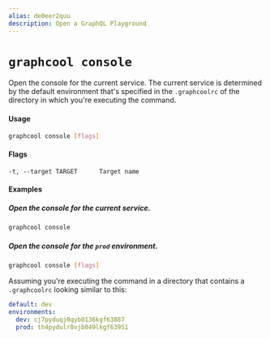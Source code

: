 ```yaml
---
alias: de0eer2quu
description: Open a GraphQL Playground
---
```


# `graphcool console`

Open the console for the current service. The current service is determined by the default environment that's specified in the `.graphcoolrc` of the directory in which you're executing the command.

#### Usage

```sh
graphcool console [flags]
```

#### Flags

```
-t, --target TARGET      Target name
```

#### Examples

##### Open the console for the current service.

```sh
graphcool console
```

##### Open the console for the `prod` environment.

```sh
graphcool console [flags]
```

Assuming you're executing the command in a directory that contains a `.graphcoolrc` looking similar to this:

```yml
default: dev
environments:
  dev: cj7pyduqj0qyb0136kgf63887
  prod: th4pydulr0vjb049lkgf63951
```